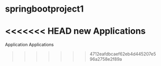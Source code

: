 # springbootproject1
<<<<<<< HEAD
 new  Applications
=======
Application Applications
>>>>>>> 4712eafdbcaef62eb4d445207e596a2758e2f89a
